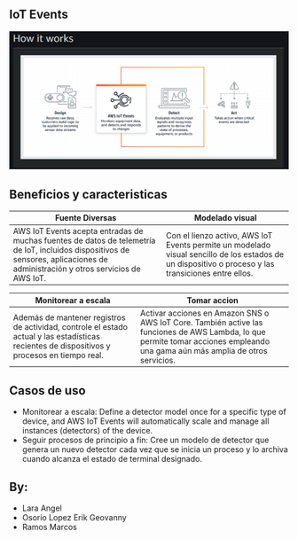 ## IoT Events
![](HowItWorks.PNG)

## Beneficios y caracteristicas
Fuente Diversas | Modelado visual 
------------ | -------------
AWS IoT Events acepta entradas de muchas fuentes de datos de telemetría de IoT, incluidos dispositivos de sensores, aplicaciones de administración y otros servicios de AWS IoT.|  Con el lienzo activo, AWS IoT Events permite un modelado visual sencillo de los estados de un dispositivo o proceso y las transiciones entre ellos.

Monitorear a escala |Tomar accion 
------------ | -------------
Además de mantener registros de actividad, controle el estado actual y las estadísticas recientes de dispositivos y procesos en tiempo real. | Activar acciones en Amazon SNS o AWS IoT Core. También active las funciones de AWS Lambda, lo que permite tomar acciones empleando una gama aún más amplia de otros servicios.

## Casos de uso

- Monitorear a escala: Define a detector model once for a specific type of device, and AWS IoT Events will automatically scale and manage all instances (detectors) of the device.
- Seguir procesos de principio a fin: Cree un modelo de detector que genera un nuevo detector cada vez que se inicia un proceso y lo archiva cuando alcanza el estado de terminal designado.
## By:
- Lara Angel 
- Osorio Lopez Erik Geovanny  
- Ramos Marcos 
